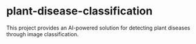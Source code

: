 # plant-disease-classification
This project provides an AI-powered solution for detecting plant diseases through image classification.
